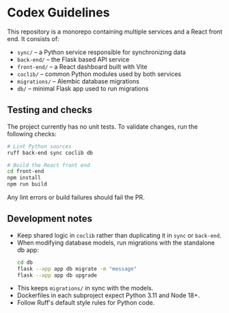 # Codex Guidelines

This repository is a monorepo containing multiple services and a React front end. It consists of:

- `sync/` – a Python service responsible for synchronizing data
- `back-end/` – the Flask based API service
- `front-end/` – a React dashboard built with Vite
- `coclib/` – common Python modules used by both services
- `migrations/` – Alembic database migrations
- `db/` – minimal Flask app used to run migrations

## Testing and checks

The project currently has no unit tests. To validate changes, run the following checks:

```bash
# Lint Python sources
ruff back-end sync coclib db

# Build the React front end
cd front-end
npm install
npm run build
```

Any lint errors or build failures should fail the PR.

## Development notes

- Keep shared logic in `coclib` rather than duplicating it in `sync` or `back-end`.
- When modifying database models, run migrations with the standalone db app:
  ```bash
  cd db
  flask --app app db migrate -m "message"
  flask --app app db upgrade
  ```
- This keeps `migrations/` in sync with the models.
- Dockerfiles in each subproject expect Python 3.11 and Node 18+.
- Follow Ruff's default style rules for Python code.
